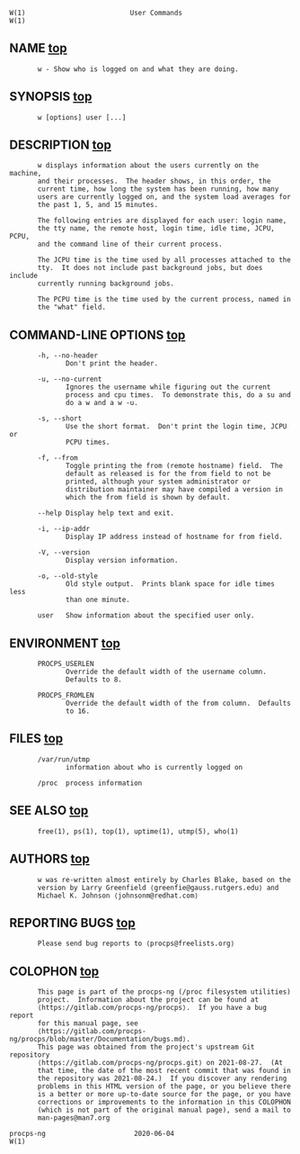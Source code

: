 ```
W(1)                          User Commands                         W(1)
```

## NAME     [top](https://man7.org/linux/man-pages/man1/w.1.html#top_of_page)

```
       w - Show who is logged on and what they are doing.
```

## SYNOPSIS     [top](https://man7.org/linux/man-pages/man1/w.1.html#top_of_page)

```
       w [options] user [...]
```

## DESCRIPTION     [top](https://man7.org/linux/man-pages/man1/w.1.html#top_of_page)

```
       w displays information about the users currently on the machine,
       and their processes.  The header shows, in this order, the
       current time, how long the system has been running, how many
       users are currently logged on, and the system load averages for
       the past 1, 5, and 15 minutes.

       The following entries are displayed for each user: login name,
       the tty name, the remote host, login time, idle time, JCPU, PCPU,
       and the command line of their current process.

       The JCPU time is the time used by all processes attached to the
       tty.  It does not include past background jobs, but does include
       currently running background jobs.

       The PCPU time is the time used by the current process, named in
       the "what" field.
```

## COMMAND-LINE OPTIONS     [top](https://man7.org/linux/man-pages/man1/w.1.html#top_of_page)

```
       -h, --no-header
              Don't print the header.

       -u, --no-current
              Ignores the username while figuring out the current
              process and cpu times.  To demonstrate this, do a su and
              do a w and a w -u.

       -s, --short
              Use the short format.  Don't print the login time, JCPU or
              PCPU times.

       -f, --from
              Toggle printing the from (remote hostname) field.  The
              default as released is for the from field to not be
              printed, although your system administrator or
              distribution maintainer may have compiled a version in
              which the from field is shown by default.

       --help Display help text and exit.

       -i, --ip-addr
              Display IP address instead of hostname for from field.

       -V, --version
              Display version information.

       -o, --old-style
              Old style output.  Prints blank space for idle times less
              than one minute.

       user   Show information about the specified user only.
```

## ENVIRONMENT     [top](https://man7.org/linux/man-pages/man1/w.1.html#top_of_page)

```
       PROCPS_USERLEN
              Override the default width of the username column.
              Defaults to 8.

       PROCPS_FROMLEN
              Override the default width of the from column.  Defaults
              to 16.
```

## FILES     [top](https://man7.org/linux/man-pages/man1/w.1.html#top_of_page)

```
       /var/run/utmp
              information about who is currently logged on

       /proc  process information
```

## SEE ALSO     [top](https://man7.org/linux/man-pages/man1/w.1.html#top_of_page)

```
       free(1), ps(1), top(1), uptime(1), utmp(5), who(1)
```

## AUTHORS     [top](https://man7.org/linux/man-pages/man1/w.1.html#top_of_page)

```
       w was re-written almost entirely by Charles Blake, based on the
       version by Larry Greenfield ⟨greenfie@gauss.rutgers.edu⟩ and
       Michael K. Johnson ⟨johnsonm@redhat.com⟩
```

## REPORTING BUGS     [top](https://man7.org/linux/man-pages/man1/w.1.html#top_of_page)

```
       Please send bug reports to ⟨procps@freelists.org⟩
```

## COLOPHON     [top](https://man7.org/linux/man-pages/man1/w.1.html#top_of_page)

```
       This page is part of the procps-ng (/proc filesystem utilities)
       project.  Information about the project can be found at 
       ⟨https://gitlab.com/procps-ng/procps⟩.  If you have a bug report
       for this manual page, see
       ⟨https://gitlab.com/procps-ng/procps/blob/master/Documentation/bugs.md⟩.
       This page was obtained from the project's upstream Git repository
       ⟨https://gitlab.com/procps-ng/procps.git⟩ on 2021-08-27.  (At
       that time, the date of the most recent commit that was found in
       the repository was 2021-08-24.)  If you discover any rendering
       problems in this HTML version of the page, or you believe there
       is a better or more up-to-date source for the page, or you have
       corrections or improvements to the information in this COLOPHON
       (which is not part of the original manual page), send a mail to
       man-pages@man7.org

procps-ng                      2020-06-04                           W(1)
```